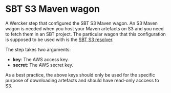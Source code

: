 # SBT S3 Maven wagon

A Wercker step that configured the SBT S3 Maven wagon. An S3 Maven wagon is needed when you host your Maven artefacts on S3 and you need to fetch them in an SBT project. The particular wagon that this configuration is supposed to be used with is the [SBT S3 resolver](https://github.com/ohnosequences/sbt-s3-resolver).

The step takes two arguments:

* **key**: The AWS access key.
* **secret**: The AWS secret key.

As a best practice, the above keys should only be used for the specific purpose of downloading artefacts and should have read-only acccess to S3.
